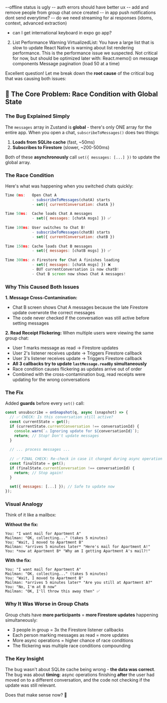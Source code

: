 --offline status is ugly
-- auth errors should have better ux
-- add and remove people from group chat once created
-- in app push notifications dont send everytime?
-- do we need streaming for ai responses (idoms, context, advanced extraction)
- can I get international keyboard in expo go app?

2. List Performance Warning
VirtualizedList: You have a large list that is slow to update
React Native is warning about list rendering performance. This is the performance issue we suspected. Not critical for now, but should be optimized later with:
React.memo() on message components
Message pagination (load 50 at a time)

Excellent question! Let me break down the **root cause** of the critical bug that was causing both issues:

## 🐛 The Core Problem: Race Condition with Global State

### **The Bug Explained Simply**

The `messages` array in Zustand is **global** - there's only ONE array for the entire app. When you open a chat, `subscribeToMessages()` does two things:

1. **Loads from SQLite cache** (fast, ~50ms)
2. **Subscribes to Firestore** (slower, ~200-500ms)

Both of these **asynchronously** call `set({ messages: [...] })` to update the global array.

### **The Race Condition**

Here's what was happening when you switched chats quickly:

```javascript
Time 0ms:   Open Chat A
            - subscribeToMessages(chatA) starts
            - set({ currentConversation: chatA })
            
Time 50ms:  Cache loads Chat A messages
            - set({ messages: [chatA msgs] }) ✅
            
Time 100ms: User switches to Chat B!
            - subscribeToMessages(chatB) starts
            - set({ currentConversation: chatB })
            
Time 150ms: Cache loads Chat B messages
            - set({ messages: [chatB msgs] }) ✅
            
Time 300ms: 🔥 Firestore for Chat A finishes loading
            - set({ messages: [chatA msgs] }) ❌
            - BUT currentConversation is now chatB!
            - Chat B screen now shows Chat A messages!
```

### **Why This Caused Both Issues**

**1. Message Cross-Contamination:**
- Chat B screen shows Chat A messages because the late Firestore update overwrote the correct messages
- The code never checked if the conversation was still active before setting messages

**2. Read Receipt Flickering:**
When multiple users were viewing the same group chat:
- User 1 marks message as read → Firestore updates
- User 2's listener receives update → Triggers Firestore callback
- User 3's listener receives update → Triggers Firestore callback
- **All 3 callbacks try to update `lastMessage.readBy` simultaneously**
- Race condition causes flickering as updates arrive out of order
- Combined with the cross-contamination bug, read receipts were updating for the wrong conversations

### **The Fix**

Added **guards** before every `set()` call:

```javascript
const unsubscribe = onSnapshot(q, async (snapshot) => {
  // ✅ CHECK: Is this conversation still active?
  const currentState = get();
  if (currentState.currentConversation !== conversationId) {
    console.warn(`⚠️ Ignoring update for ${conversationId}`);
    return; // Stop! Don't update messages
  }
  
  // ... process messages ...
  
  // ✅ FINAL CHECK: Re-check in case it changed during async operations
  const finalState = get();
  if (finalState.currentConversation !== conversationId) {
    return; // Stop again!
  }
  
  set({ messages: [...] }); // Safe to update now
});
```

### **Visual Analogy**

Think of it like a mailbox:

**Without the fix:**
```
You: "I want mail for Apartment A"
Mailman: "OK, collecting..." (takes 5 minutes)
You: "Wait, I moved to Apartment B"
Mailman: *arrives 5 minutes later* "Here's mail for Apartment A!"
You: *now at Apartment B* "Why am I getting Apartment A's mail?!"
```

**With the fix:**
```
You: "I want mail for Apartment A"
Mailman: "OK, collecting..." (takes 5 minutes)
You: "Wait, I moved to Apartment B"
Mailman: *arrives 5 minutes later* "Are you still at Apartment A?"
You: "No, I'm at B now"
Mailman: "OK, I'll throw this away then" ✅
```

### **Why It Was Worse in Group Chats**

Group chats have **more participants** = **more Firestore updates** happening simultaneously:

- 3 people in group = 3x the Firestore listener callbacks
- Each person marking messages as read = more updates
- More async operations = higher chance of race conditions
- The flickering was multiple race conditions compounding

### **The Key Insight**

The bug wasn't about SQLite cache being wrong - **the data was correct**. The bug was about **timing**: async operations finishing **after** the user had moved on to a different conversation, and the code not checking if the update was still relevant.

Does that make sense now? 🎯